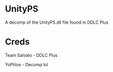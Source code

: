 # UnityPS

A decomp of the UnityPS.dll file found in DDLC Plus

# Creds

Team Salvato - DDLC Plus

YoPhlox - Decomp lol